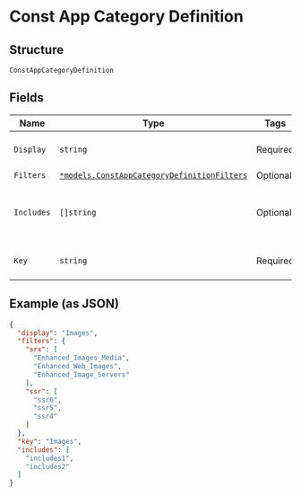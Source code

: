 
# Const App Category Definition

## Structure

`ConstAppCategoryDefinition`

## Fields

| Name | Type | Tags | Description |
|  --- | --- | --- | --- |
| `Display` | `string` | Required | Description of the app category |
| `Filters` | [`*models.ConstAppCategoryDefinitionFilters`](../../doc/models/const-app-category-definition-filters.md) | Optional | - |
| `Includes` | `[]string` | Optional | List of other App Categories contained by this one |
| `Key` | `string` | Required | Key name of the app category |

## Example (as JSON)

```json
{
  "display": "Images",
  "filters": {
    "srx": [
      "Enhanced_Images_Media",
      "Enhanced_Web_Images",
      "Enhanced_Image_Servers"
    ],
    "ssr": [
      "ssr6",
      "ssr5",
      "ssr4"
    ]
  },
  "key": "Images",
  "includes": [
    "includes1",
    "includes2"
  ]
}
```

